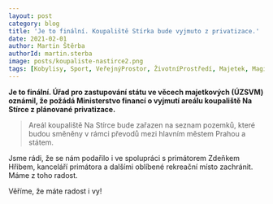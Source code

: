 ```yaml
---
layout: post
category: blog
title: 'Je to finální. Koupaliště Stírka bude vyjmuto z privatizace.'
date: 2021-02-01
author: Martin Štěrba
authorId: martin.sterba
image: posts/koupaliste-nastirce2.png
tags: [Kobylisy, Sport, VeřejnýProstor, ŽivotníProstředí, Majetek, Magistrát]
---
```


**Je to finální. Úřad pro zastupování státu ve věcech majetkových (ÚZSVM) oznámil, že požádá Ministerstvo financí o vyjmutí areálu koupaliště Na Stírce z plánované privatizace.** 

> Areál koupaliště Na Stírce bude zařazen na seznam pozemků, které budou směněny v rámci převodů mezi hlavním městem Prahou a státem. 

Jsme rádi, že se nám podařilo i ve spolupráci s primátorem Zdeňkem Hřibem, kanceláří primátora a dalšími oblíbené rekreační místo zachránit. Máme z toho radost. 

Věříme, že máte radost i vy!
